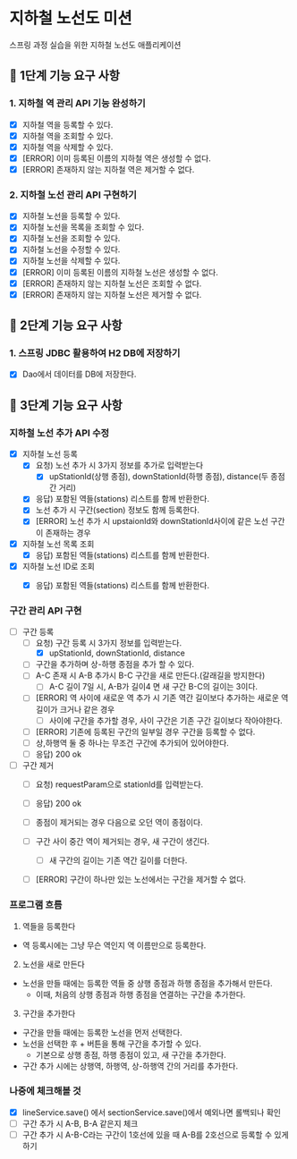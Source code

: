 # 지하철 노선도 미션
스프링 과정 실습을 위한 지하철 노선도 애플리케이션

## 🚀 1단계 기능 요구 사항

### 1. 지하철 역 관리 API 기능 완성하기
- [x] 지하철 역을 등록할 수 있다.
- [x] 지하철 역을 조회할 수 있다.
- [x] 지하철 역을 삭제할 수 있다.
- [x] [ERROR] 이미 등록된 이름의 지하철 역은 생성할 수 없다.
- [x] [ERROR] 존재하지 않는 지하철 역은 제거할 수 없다.

### 2. 지하철 노선 관리 API 구현하기
- [x] 지하철 노선을 등록할 수 있다.
- [x] 지하철 노선을 목록을 조회할 수 있다.
- [x] 지하철 노선을 조회할 수 있다.
- [x] 지하철 노선을 수정할 수 있다.
- [x] 지하철 노선을 삭제할 수 있다.
- [x] [ERROR] 이미 등록된 이름의 지하철 노선은 생성할 수 없다.
- [x] [ERROR] 존재하지 않는 지하철 노선은 조회할 수 없다.
- [x] [ERROR] 존재하지 않는 지하철 노선은 제거할 수 없다.

## 🚀 2단계 기능 요구 사항

### 1. 스프링 JDBC 활용하여 H2 DB에 저장하기
- [x] Dao에서 데이터를 DB에 저장한다.

## 🚀 3단계 기능 요구 사항
### 지하철 노선 추가 API 수정
- [x] 지하철 노선 등록
    - [x] 요청) 노선 추가 시 3가지 정보를 추가로 입력받는다
        - [x] upStationId(상행 종점), downStationId(하행 종점), distance(두 종점 간 거리)
    - [x] 응답) 포함된 역들(stations) 리스트를 함께 반환한다.
    - [x] 노선 추가 시 구간(section) 정보도 함께 등록한다.
    - [x] [ERROR] 노선 추가 시 upstaionId와 downStationId사이에 같은 노선 구간이 존재하는 경우
- [x] 지하철 노선 목록 조회
    - [x] 응답) 포함된 역들(stations) 리스트를 함께 반환한다.
- [x] 지하철 노선 ID로 조회
    - [x] 응답) 포함된 역들(stations) 리스트를 함께 반환한다.


### 구간 관리 API 구현
- [ ] 구간 등록
    - [ ] 요청) 구간 등록 시 3가지 정보를 입력받는다.
        - [x] upStationId, downStationId, distance
    - [ ] 구간을 추가하며 상-하행 종점을 추가 할 수 있다.
    - [ ] A-C 존재 시 A-B 추가시 B-C 구간을 새로 만든다.(갈래길을 방지한다)
        - [ ] A-C 길이 7일 시, A-B가 길이4 면 새 구간 B-C의 길이는 3이다.
    - [ ] [ERROR] 역 사이에 새로운 역 추가 시 기존 역간 길이보다 추가하는 새로운 역 길이가 크거나 같은 경우
      - [ ] 사이에 구간을 추가할 경우, 사이 구간은 기존 구간 길이보다 작아야한다.
    - [ ] [ERROR] 기존에 등록된 구간의 일부일 경우 구간을 등록할 수 없다.
    - [ ] 상,하행역 둘 중 하나는 무조건 구간에 추가되어 있어야한다.  
    - [ ] 응답) 200 ok
- [ ] 구간 제거
    - [ ] 요청) requestParam으로 stationId를 입력받는다.
    - [ ] 응답) 200 ok
    - [ ] 종점이 제거되는 경우 다음으로 오던 역이 종점이다.
    - [ ] 구간 사이 중간 역이 제거되는 경우, 새 구간이 생긴다.
      - [ ] 새 구간의 길이는 기존 역간 길이를 더한다.
    - [ ] [ERROR] 구간이 하나만 있는 노선에서는 구간을 제거할 수 없다.
  

### 프로그램 흐름
1. 역들을 등록한다
- 역 등록시에는 그냥 무슨 역인지 역 이름만으로 등록한다.
2. 노선을 새로 만든다
- 노선을 만들 때에는 등록한 역들 중 상행 종점과 하행 종점을 추가해서 만든다.
  - 이때, 처음의 상행 종점과 하행 종점을 연결하는 구간을 추가한다.
3. 구간을 추가한다
- 구간을 만들 때에는 등록한 노선을 먼저 선택한다.
- 노선을 선택한 후 + 버튼을 통해 구간을 추가할 수 있다.
  - 기본으로 상행 종점, 하행 종점이 있고, 새 구간을 추가한다.
- 구간 추가 시에는 상행역, 하행역, 상-하행역 간의 거리를 추가한다.

### 나중에 체크해볼 것
- [x] lineService.save() 에서 sectionService.save()에서 예외나면 롤백되나 확인
- [ ] 구간 추가 시 A-B, B-A 같은지 체크
- [ ] 구간 추가 시 A-B-C라는 구간이 1호선에 있을 때 A-B를 2호선으로 등록할 수 있게 하기
